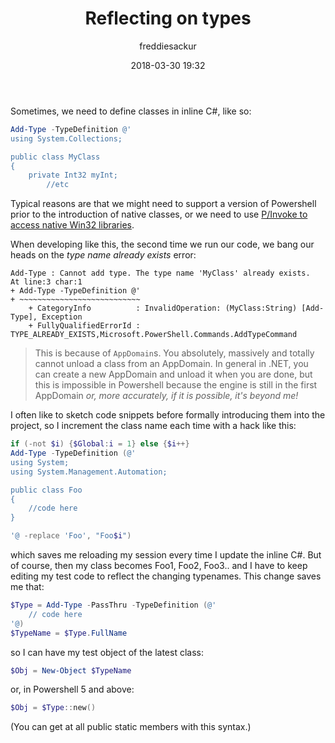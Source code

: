 ﻿---
layout: post
title: Reflecting on types
date: 2018-03-30 19:32
author: freddiesackur
comments: true
tags: [Uncategorized]
---

Sometimes, we need to define classes in inline C#, like so:

```powershell
Add-Type -TypeDefinition @'
using System.Collections;

public class MyClass 
{
    private Int32 myInt;
        //etc
```

Typical reasons are that we might need to support a version of Powershell prior to the introduction of native classes, or we need to use [P/Invoke to access native Win32 libraries](https://blogs.msdn.microsoft.com/powershell/2006/04/25/pinvoke-or-accessing-win32-apis/).

When developing like this, the second time we run our code, we bang our heads on the _type name already exists_ error:

```
Add-Type : Cannot add type. The type name 'MyClass' already exists.
At line:3 char:1
+ Add-Type -TypeDefinition @'
+ ~~~~~~~~~~~~~~~~~~~~~~~~~~~
    + CategoryInfo          : InvalidOperation: (MyClass:String) [Add-Type], Exception
    + FullyQualifiedErrorId : TYPE_ALREADY_EXISTS,Microsoft.PowerShell.Commands.AddTypeCommand
```

> This is because of `AppDomain`s. You absolutely, massively and totally cannot unload a class from an AppDomain. In general in .NET, you can create a new AppDomain and unload it when you are done, but this is impossible in Powershell because the engine is still in the first AppDomain _or, more accurately, if it is possible, it's beyond me!_

I often like to sketch code snippets before formally introducing them into the project, so I increment the class name each time with a hack like this:

```powershell
if (-not $i) {$Global:i = 1} else {$i++}
Add-Type -TypeDefinition (@'
using System;
using System.Management.Automation;

public class Foo
{
    //code here
}

'@ -replace 'Foo', "Foo$i")
```

which saves me reloading my session every time I update the inline C#. But of course, then my class becomes Foo1, Foo2, Foo3.. and I have to keep editing my test code to reflect the changing typenames. This change saves me that:

```powershell
$Type = Add-Type -PassThru -TypeDefinition (@'
    // code here
'@)
$TypeName = $Type.FullName
```

so I can have my test object of the latest class:

```powershell
$Obj = New-Object $TypeName
```

or, in Powershell 5 and above:

```powershell
$Obj = $Type::new()
```

(You can get at all public static members with this syntax.)
